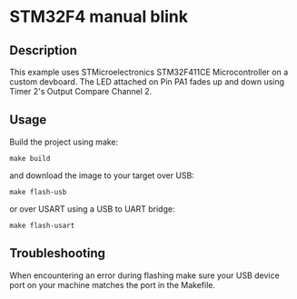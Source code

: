 # STM32F4 manual blink

## Description

This example uses STMicroelectronics STM32F411CE Microcontroller on a custom devboard.
The LED attached on Pin PA1 fades up and down using Timer 2's Output Compare Channel 2.

## Usage

Build the project using make:
```console
make build
```

and download the image to your target over USB:
```console
make flash-usb
```
or over USART using a USB to UART bridge:
```console
make flash-usart
```

## Troubleshooting

When encountering an error during flashing make sure your USB device port on your machine matches the port in the Makefile.